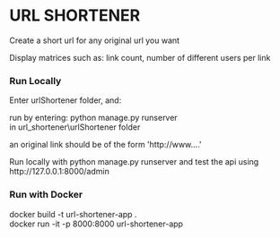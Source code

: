 <h1>URL SHORTENER</h1>
<p>Create a short url for any original url you want</p>
<p>Display matrices such as: link count, number of different users per link</p>
<h3>Run Locally</h3>
<p>Enter urlShortener folder, and:</p>
<p>run by entering: python manage.py runserver <br>in url_shortener\urlShortener folder</p>
<p>an original link should be of the form 'http://www....'</p>
<p>Run locally with python manage.py runserver and test the api using  http://127.0.0.1:8000/admin</p>
<h3>Run with Docker</h3>
docker build -t url-shortener-app .
<br>
docker run -it -p 8000:8000 url-shortener-app</l1>